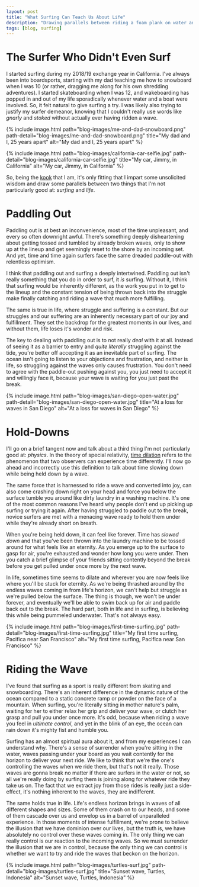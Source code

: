 ```yaml
---
layout: post
title: "What Surfing Can Teach Us About Life"
description: "Drawing parallels between riding a foam plank on water and life itself, serious business."
tags: [blog, surfing]
---
```


# The Surfer Who Didn't Even Surf

I started surfing during my 2018/19 exchange year in California. I've always been into boardsports, starting with my dad teaching me how to snowboard when I was 10 (or rather, dragging me along for his own shredding adventures). I started skateboarding when I was 12, and wakeboarding has popped in and out of my life sporadically whenever water and a boat were involved. So, it felt natural to give surfing a try. I was likely also trying to justify my surfer demeanor, knowing that I couldn't really use words like _gnarly_ and _stoked_ without actually ever having ridden a wave.

{% include  image.html 
            path="blog-images/me-and-dad-snowboard.png" 
            path-detail="blog-images/me-and-dad-snowboard.png" 
            title="My dad and I, 25 years apart" 
            alt="My dad and I, 25 years apart" %}

{% include  image.html 
            path="blog-images/california-car-selfie.jpg" 
            path-detail="blog-images/california-car-selfie.jpg" 
            title="My car, Jimmy, in California" 
            alt="My car, Jimmy, in California" %}

So, being the [kook](https://www.urbandictionary.com/define.php?term=kook) that I am, it's only fitting that I impart some unsolicited wisdom and draw some parallels between two things that I'm not particularly good at: _surfing_ and _life_.

# Paddling Out

Paddling out is at best an inconvenience, most of the time unpleasant, and every so often downright awful. There's something deeply disheartening about getting tossed and tumbled by already broken waves, only to show up at the lineup and get seemingly reset to the shore by an incoming set. And yet, time and time again surfers face the same dreaded paddle-out with relentless optimism. 

I think that paddling out and surfing a deeply intertwined. Paddling out isn't really something that you do in order to surf, it _is_ surfing. Without it, I think that surfing would be inherently different, as the work you put in to get to the lineup and the constant tension of being thrown back into the struggle make finally catching and riding a wave that much more fulfilling. 

The same is true in life, where struggle and suffering is a constant. But our struggles and our suffering are an inherently necessary part of our joy and fulfillment. They set the backdrop for the greatest moments in our lives, and without them, life loses it's wonder and risk. 

The key to dealing with paddling out is to not really _deal_ with it at all. Instead of seeing it as a barrier to entry and _quite literally_ struggling against the tide, you're better off accepting it as an inevitable part of surfing. The ocean isn't going to listen to your objections and frustration, and neither is life, so struggling against the waves only causes frustration. You don't need to agree with the paddle-out pushing against you, you just need to accept it and willingly face it, because your wave is waiting for you just past the break.  

{% include  image.html 
            path="blog-images/san-diego-open-water.jpg" 
            path-detail="blog-images/san-diego-open-water.jpg" 
            title="At a loss for waves in San Diego" 
            alt="At a loss for waves in San Diego" %}



# Hold-Downs

I'll go on a brief tangent now and talk about a third thing I'm not particularly good at: _physics_. In the theory of special relativity, [time dilation](https://www.britannica.com/science/time-dilation) refers to the phenomenon that two observers can experience time differently. I'll now go ahead and incorrectly use this definition to talk about time slowing down while being held down by a wave.

The same force that is harnessed to ride a wave and converted into joy, can also come crashing down right on your head and force you below the surface tumble you around like dirty laundry in a washing machine. It's one of the most common reasons I've heard why people don't end up picking up surfing or trying it again. After having struggled to paddle out to the break, novice surfers are met with a menacing wave ready to hold them under while they're already short on breath. 

When you're being held down, it can feel like forever. Time has _slowed down_ and that you've been thrown into the laundry machine to be tossed around for what feels like an eternity. As you emerge up to the surface to gasp for air, you're exhausted and wonder how long you were under. Then you catch a brief glimpse of your friends sitting contently beyond the break before you get pulled under once more by the next wave.

In life, sometimes time seems to dilate and wherever you are now feels like where you'll be stuck for eternity. As we're being thrashed around by the endless waves coming in from life's horizon, we can't help but struggle as we're pulled below the surface. The thing is though, we won't be under forever, and eventually we'll be able to swim back up for air and paddle back out to the break. The hard part, both in life and in surfing, is believing this while being pummeled underwater. That's not always easy. 

{% include  image.html 
            path="blog-images/first-time-surfing.jpg" 
            path-detail="blog-images/first-time-surfing.jpg" 
            title="My first time surfing, Pacifica near San Francisco" 
            alt="My first time surfing, Pacifica near San Francisco" %}



# Riding the Wave

I've found that surfing as a sport is really different from skating and snowboarding. There's an inherent difference in the dynamic nature of the ocean compared to a static concrete ramp or powder on the face of a mountain. When surfing, you're literally sitting in mother nature's palm, waiting for her to either relax her grip and deliver your wave, or clutch her grasp and pull you under once more. It's odd, because when riding a wave you feel in _ultimate control_, and yet in the blink of an eye, the ocean can rain down it's mighty fist and humble you.

Surfing has an almost spiritual aura about it, and from my experiences I can understand why. There's a sense of surrender when you're sitting in the water, waves passing under your board as you wait contently for the horizon to deliver your next ride. We like to think that we're the one's controlling the waves when we ride them, but that's not it really. Those waves are gonna break no matter if there are surfers in the water or not, so all we're really doing by surfing them is joining along for whatever ride they take us on. The fact that we extract joy from those rides is really just a side-effect, it's nothing inherent to the waves, they are indifferent. 

The same holds true in life. Life's endless horizon brings in waves of all different shapes and sizes. Some of them crash on to our heads, and some of them cascade over us and envelop us in a barrel of unparalleled experience. In those moments of intense fulfillment, we're prone to believe the illusion that we have dominion over our lives, but the truth is, we have absolutely no control over these waves coming in. The only thing we can really control is our reaction to the incoming waves. So we must surrender the illusion that we are in control, because the only thing we can control is whether we want to try and ride the waves that beckon on the horizon.

{% include  image.html 
            path="blog-images/turtles-surf.jpg" 
            path-detail="blog-images/turtles-surf.jpg" 
            title="Sunset wave, Turtles, Indonesia" 
            alt="Sunset wave, Turtles, Indonesia" %}